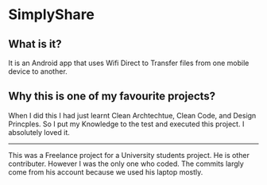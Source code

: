 # SimplyShare

## What is it?
It is an Android app that uses Wifi Direct to Transfer files from one mobile device to another.

## Why this is one of my favourite projects?
When I did this I had just learnt Clean Archtechtue, Clean Code, and Design Princples. So I put my Knowledge to the test and executed this project. I absolutely loved it. 

---

This was a Freelance project for a University students project. He is other contributer. However I was the only one who coded. The commits largly come from his account because we used his laptop mostly.
